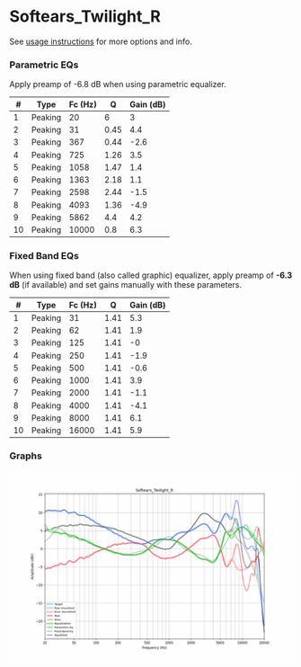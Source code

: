 # Softears_Twilight_R
See [usage instructions](https://github.com/jaakkopasanen/AutoEq#usage) for more options and info.

### Parametric EQs
Apply preamp of -6.8 dB when using parametric equalizer.

|   # | Type    |   Fc (Hz) |    Q |   Gain (dB) |
|-----|---------|-----------|------|-------------|
|   1 | Peaking |        20 | 6    |         3   |
|   2 | Peaking |        31 | 0.45 |         4.4 |
|   3 | Peaking |       367 | 0.44 |        -2.6 |
|   4 | Peaking |       725 | 1.26 |         3.5 |
|   5 | Peaking |      1058 | 1.47 |         1.4 |
|   6 | Peaking |      1363 | 2.18 |         1.1 |
|   7 | Peaking |      2598 | 2.44 |        -1.5 |
|   8 | Peaking |      4093 | 1.36 |        -4.9 |
|   9 | Peaking |      5862 | 4.4  |         4.2 |
|  10 | Peaking |     10000 | 0.8  |         6.3 |

### Fixed Band EQs
When using fixed band (also called graphic) equalizer, apply preamp of **-6.3 dB** (if available) and set gains manually with these parameters.

|   # | Type    |   Fc (Hz) |    Q |   Gain (dB) |
|-----|---------|-----------|------|-------------|
|   1 | Peaking |        31 | 1.41 |         5.3 |
|   2 | Peaking |        62 | 1.41 |         1.9 |
|   3 | Peaking |       125 | 1.41 |        -0   |
|   4 | Peaking |       250 | 1.41 |        -1.9 |
|   5 | Peaking |       500 | 1.41 |        -0.6 |
|   6 | Peaking |      1000 | 1.41 |         3.9 |
|   7 | Peaking |      2000 | 1.41 |        -1.1 |
|   8 | Peaking |      4000 | 1.41 |        -4.1 |
|   9 | Peaking |      8000 | 1.41 |         6.1 |
|  10 | Peaking |     16000 | 1.41 |         5.9 |

### Graphs
![](./Softears_Twilight_R.png)
